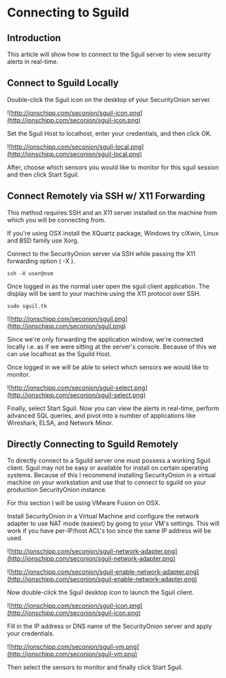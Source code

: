 # Connecting to Sguild #

## Introduction ##

This article will show how to connect to the Sguil server to view security alerts in real-time.

## Connect to Sguild Locally ##

Double-click the Sguil icon on the desktop of your SecurityOnion server.

![http://jonschipp.com/seconion/sguil-icon.png](http://jonschipp.com/seconion/sguil-icon.png)

Set the Sguil Host to localhost, enter your credentials, and then click OK.

![http://jonschipp.com/seconion/sguil-local.png](http://jonschipp.com/seconion/sguil-local.png)

After, choose which sensors you would like to monitor for this sguil session and then click Start Sguil.

## Connect Remotely via SSH w/ X11 Forwarding ##

This method requires SSH and an X11 server installed on the machine from which you will be
connecting from.

If you're using OSX install the XQuartz package, Windows try ciXwin, Linux and BSD family use Xorg.

Connect to the SecurityOnion server via SSH while passing the X11 forwarding option ( -X ).

```
ssh -X user@nsm
```

Once logged in as the normal user open the sguil client application.
The display will be sent to your machine using the X11 protocol over SSH.

```
sudo sguil.tk
```

![http://jonschipp.com/seconion/sguil.png](http://jonschipp.com/seconion/sguil.png)

Since we're only forwarding the application window, we're connected locally i.e. as if we were
sitting at the server's console. Because of this we can use localhost as the Sguild Host.

Once logged in we will be able to select which sensors we would like to monitor.

![http://jonschipp.com/seconion/sguil-select.png](http://jonschipp.com/seconion/sguil-select.png)

Finally, select Start Sguil. Now you can view the alerts in real-time, perform advanced SQL queries,
and pivot into a number of applications like Wireshark, ELSA, and Network Minor.

## Directly Connecting to Sguild Remotely ##

To directly connect to a Sguild server one must possess a working Sguil client.
Sguil may not be easy or available for install on certain operating systems. Because of this
I recommend installing SecurityOnion in a virtual machine on your workstation and use that
to connect to sguild on your production SecurityOnion instance.

For this section I will be using VMware Fusion on OSX.

Install SecurityOnion in a Virtual Machine and configure the network adapter to use NAT mode (easiest)
by going to your VM's settings. This will work if you have per-IP/host ACL's too since the same IP address will be used.

![http://jonschipp.com/seconion/sguil-network-adapter.png](http://jonschipp.com/seconion/sguil-network-adapter.png)

![http://jonschipp.com/seconion/sguil-enable-network-adapter.png](http://jonschipp.com/seconion/sguil-enable-network-adapter.png)

Now double-click the Sguil desktop icon to launch the Sguil client.

![http://jonschipp.com/seconion/sguil-icon.png](http://jonschipp.com/seconion/sguil-icon.png)

Fill in the IP address or DNS name
of the SecurityOnion server and apply your credentials.

![http://jonschipp.com/seconion/sguil-vm.png](http://jonschipp.com/seconion/sguil-vm.png)

Then select the sensors to monitor and finally click Start Sguil.